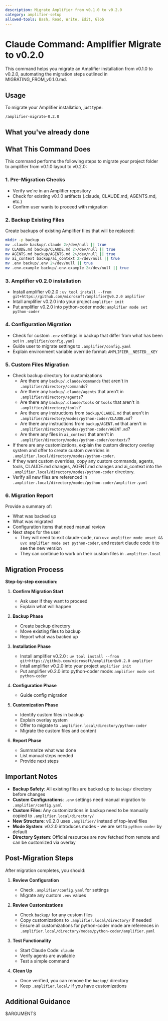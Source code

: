 ```yaml
---
description: Migrate Amplifier from v0.1.0 to v0.2.0
category: amplifier-setup
allowed-tools: Bash, Read, Write, Edit, Glob
---
```


# Claude Command: Amplifier Migrate to v0.2.0

This command helps you migrate an Amplifier installation from v0.1.0 to v0.2.0, automating the migration steps outlined in MIGRATING_FROM_v0.1.0.md.

## Usage

To migrate your Amplifier installation, just type:

```
/amplifier-migrate-0.2.0
```

## What you've already done


## What This Command Does

This command performs the following steps to migrate your project folder to amplifier from v0.1.0 layout to v0.2.0:

### 1. Pre-Migration Checks
- Verify we're in an Amplifier repository
- Check for existing v0.1.0 artifacts (.claude, CLAUDE.md, AGENTS.md, etc.)
- Confirm user wants to proceed with migration

### 2. Backup Existing Files
Create backups of existing Amplifier files that will be replaced:
```bash
mkdir -p backup
mv .claude backup/.claude 2>/dev/null || true
mv CLAUDE.md backup/CLAUDE.md 2>/dev/null || true
mv AGENTS.md backup/AGENTS.md 2>/dev/null || true
mv ai_context backup/ai_context 2>/dev/null || true
mv .env backup/.env 2>/dev/null || true
mv .env.example backup/.env.example 2>/dev/null || true
```

### 3. Amplifier v0.2.0 installation
- Install amplifier v0.2.0 : `uv tool install --from git+https://github.com/microsoft/amplifier@v0.2.0 amplifier`
- Intall amplifier v0.2.0 into your project `amplifier init`
- Put amplifier v0.2.0 into python-coder mode: `amplifier mode set python-coder`

### 4. Configuration Migration
- Check for custom `.env` settings in backup that differ from what has been set in `.amplifier/config.yaml`
- Guide user to migrate settings to `.amplifier/config.yaml`
- Explain environment variable override format: `AMPLIFIER__NESTED__KEY`

### 5. Custom Files Migration
- Check backup directory for customizations
  - Are there any `backup/.claude/commands` that aren't in `.amplifier/directory/commands`?
  - Are there any `backup/.claude/agents` that aren't in `.amplifier/directory/agents`?
  - Are there any `backup/.claude/tools` or `tools` that aren't in `.amplifier/directory/tools`?
  - Are there any instructions from `backup/CLAUDE.md` that aren't in `.amplifier/directory/modes/python-coder/CLAUDE.md`?
  - Are there any instructions from `backup/AGENT.md` that aren't in `.amplifier/directory/modes/python-coder/AGENT.md`?
  - Are there any files in `ai_context` that aren't in `.amplifier/directory/modes/python-coder/context/`?
- If there are any customizations, explain the custom directory overlay system and offer to create custom overrides in `.amplifier.local/directory/modes/python-coder`.
- If they want custom overrides, copy any custom commands, agents, tools, CLAUDE.md changes, AGENT.md changes and ai_context into the `.amplifier.local/directory/modes/python-coder` directory.
- Verify all new files are referenced in `.amplifier.local/directory/modes/python-coder/amplifier.yaml`

### 6. Migration Report
Provide a summary of:
- What was backed up
- What was migrated
- Configuration items that need manual review
- Next steps for the user
  - They will need to exit claude-code, run `uvx amplifier mode unset && uvx amplifier mode set python-coder`, and restart claude code it to see the new version
  - They can continue to work on their custom files in `.amplifier.local`

## Migration Process

**Step-by-step execution:**

1. **Confirm Migration Start**
   - Ask user if they want to proceed
   - Explain what will happen

2. **Backup Phase**
   - Create backup directory
   - Move existing files to backup
   - Report what was backed up

3. **Installation Phase**
    - Install amplifier v0.2.0 : `uv tool install --from git+https://github.com/microsoft/amplifier@v0.2.0 amplifier`
    - Intall amplifier v0.2.0 into your project `amplifier init`
    - Put amplifier v0.2.0 into python-coder mode: `amplifier mode set python-coder`

4. **Configuration Phase**
   - Guide config migration

5. **Customization Phase**
   - Identify custom files in backup
   - Explain overlay system
   - Offer to migrate to `.amplifier.local/directory/python-coder`
   - Migrate the custom files and content

6. **Report Phase**
   - Summarize what was done
   - List manual steps needed
   - Provide next steps

## Important Notes

- **Backup Safety**: All existing files are backed up to `backup/` directory before changes
- **Custom Configurations**: `.env` settings need manual migration to `.amplifier/config.yaml`
- **Custom Files**: Any customizations in backup need to be manually copied to `.amplifier.local/directory/`
- **New Structure**: v0.2.0 uses `.amplifier/` instead of top-level files
- **Mode System**: v0.2.0 introduces modes - we are set to `python-coder` by default
- **Directory System**: Official resources are now fetched from remote and can be customized via overlay

## Post-Migration Steps

After migration completes, you should:

1. **Review Configuration**
   - Check `.amplifier/config.yaml` for settings
   - Migrate any custom `.env` values

2. **Review Customizations**
   - Check `backup/` for any custom files
   - Copy customizations to `.amplifier.local/directory/` if needed
   - Ensure all customizations for python-coder mode are references in `.amplifier.local/directory/modes/python-coder/amplifier.yaml`

3. **Test Functionality**
   - Start Claude Code: `claude`
   - Verify agents are available
   - Test a simple command

4. **Clean Up**
   - Once verified, you can remove the `backup/` directory
   - Keep `.amplifier.local/` if you have customizations

## Additional Guidance

$ARGUMENTS